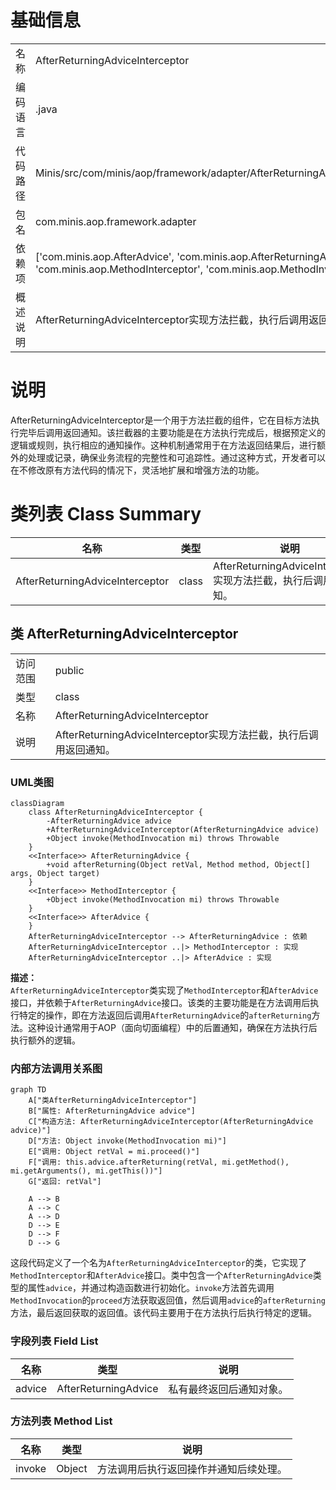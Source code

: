 # 基础信息

|      |      |
|------|------|
| 名称 | AfterReturningAdviceInterceptor |
| 编码语言 | .java |
| 代码路径 | Minis/src/com/minis/aop/framework/adapter/AfterReturningAdviceInterceptor.java |
| 包名 | com.minis.aop.framework.adapter |
| 依赖项 | ['com.minis.aop.AfterAdvice', 'com.minis.aop.AfterReturningAdvice', 'com.minis.aop.MethodInterceptor', 'com.minis.aop.MethodInvocation'] |
| 概述说明 | AfterReturningAdviceInterceptor实现方法拦截，执行后调用返回通知。 |

# 说明

AfterReturningAdviceInterceptor是一个用于方法拦截的组件，它在目标方法执行完毕后调用返回通知。该拦截器的主要功能是在方法执行完成后，根据预定义的逻辑或规则，执行相应的通知操作。这种机制通常用于在方法返回结果后，进行额外的处理或记录，确保业务流程的完整性和可追踪性。通过这种方式，开发者可以在不修改原有方法代码的情况下，灵活地扩展和增强方法的功能。

# 类列表 Class Summary

| 名称   | 类型  | 说明 |
|-------|------|-------------|
| AfterReturningAdviceInterceptor | class | AfterReturningAdviceInterceptor实现方法拦截，执行后调用返回通知。 |



## 类 AfterReturningAdviceInterceptor

|      |      |
|------|------|
| 访问范围 | public |
| 类型 | class |
| 名称 | AfterReturningAdviceInterceptor |
| 说明 | AfterReturningAdviceInterceptor实现方法拦截，执行后调用返回通知。 |


### UML类图

```mermaid
classDiagram
    class AfterReturningAdviceInterceptor {
        -AfterReturningAdvice advice
        +AfterReturningAdviceInterceptor(AfterReturningAdvice advice)
        +Object invoke(MethodInvocation mi) throws Throwable
    }
    <<Interface>> AfterReturningAdvice {
        +void afterReturning(Object retVal, Method method, Object[] args, Object target)
    }
    <<Interface>> MethodInterceptor {
        +Object invoke(MethodInvocation mi) throws Throwable
    }
    <<Interface>> AfterAdvice {
    }
    AfterReturningAdviceInterceptor --> AfterReturningAdvice : 依赖
    AfterReturningAdviceInterceptor ..|> MethodInterceptor : 实现
    AfterReturningAdviceInterceptor ..|> AfterAdvice : 实现
```

**描述：**  
`AfterReturningAdviceInterceptor`类实现了`MethodInterceptor`和`AfterAdvice`接口，并依赖于`AfterReturningAdvice`接口。该类的主要功能是在方法调用后执行特定的操作，即在方法返回后调用`AfterReturningAdvice`的`afterReturning`方法。这种设计通常用于AOP（面向切面编程）中的后置通知，确保在方法执行后执行额外的逻辑。


### 内部方法调用关系图

```mermaid
graph TD
    A["类AfterReturningAdviceInterceptor"]
    B["属性: AfterReturningAdvice advice"]
    C["构造方法: AfterReturningAdviceInterceptor(AfterReturningAdvice advice)"]
    D["方法: Object invoke(MethodInvocation mi)"]
    E["调用: Object retVal = mi.proceed()"]
    F["调用: this.advice.afterReturning(retVal, mi.getMethod(), mi.getArguments(), mi.getThis())"]
    G["返回: retVal"]

    A --> B
    A --> C
    A --> D
    D --> E
    D --> F
    D --> G
```

这段代码定义了一个名为`AfterReturningAdviceInterceptor`的类，它实现了`MethodInterceptor`和`AfterAdvice`接口。类中包含一个`AfterReturningAdvice`类型的属性`advice`，并通过构造函数进行初始化。`invoke`方法首先调用`MethodInvocation`的`proceed`方法获取返回值，然后调用`advice`的`afterReturning`方法，最后返回获取的返回值。该代码主要用于在方法执行后执行特定的逻辑。

### 字段列表 Field List

| 名称  | 类型  | 说明 |
|-------|-------|------|
| advice | AfterReturningAdvice | 私有最终返回后通知对象。 |

### 方法列表 Method List

| 名称  | 类型  | 说明 |
|-------|-------|------|
| invoke | Object | 方法调用后执行返回操作并通知后续处理。 |




